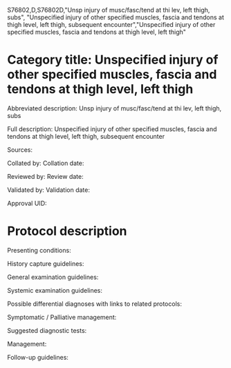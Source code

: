 S76802,D,S76802D,"Unsp injury of musc/fasc/tend at thi lev, left thigh, subs", "Unspecified injury of other specified muscles, fascia and tendons at thigh level, left thigh, subsequent encounter","Unspecified injury of other specified muscles, fascia and tendons at thigh level, left thigh"
# Category title: Unspecified injury of other specified muscles, fascia and tendons at thigh level, left thigh

Abbreviated description: Unsp injury of musc/fasc/tend at thi lev, left thigh, subs

Full description: Unspecified injury of other specified muscles, fascia and tendons at thigh level, left thigh, subsequent encounter

Sources:

Collated by:
Collation date:

Reviewed by:
Review date:

Validated by:
Validation date:

Approval UID:

# Protocol description

Presenting conditions:

History capture guidelines:

General examination guidelines:

Systemic examination guidelines:

Possible differential diagnoses with links to related protocols:

Symptomatic / Palliative management:

Suggested diagnostic tests:

Management:

Follow-up guidelines:
